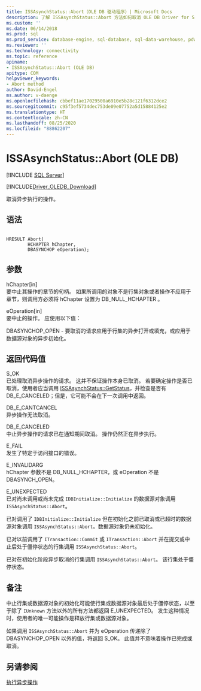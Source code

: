 ```yaml
---
title: ISSAsynchStatus::Abort（OLE DB 驱动程序）| Microsoft Docs
description: 了解 ISSAsynchStatus::Abort 方法如何取消 OLE DB Driver for SQL Server 中的异步执行操作。
ms.custom: ''
ms.date: 06/14/2018
ms.prod: sql
ms.prod_service: database-engine, sql-database, sql-data-warehouse, pdw
ms.reviewer: ''
ms.technology: connectivity
ms.topic: reference
apiname:
- ISSAsynchStatus::Abort (OLE DB)
apitype: COM
helpviewer_keywords:
- Abort method
author: David-Engel
ms.author: v-daenge
ms.openlocfilehash: cbbef11ae17029500a6910e5b28c121f6312dce2
ms.sourcegitcommit: c95f3ef5734dec753de09e07752a5d15884125e2
ms.translationtype: HT
ms.contentlocale: zh-CN
ms.lasthandoff: 08/25/2020
ms.locfileid: "88862207"
---
```

# <a name="issasynchstatusabort-ole-db"></a>ISSAsynchStatus::Abort (OLE DB)
[!INCLUDE [SQL Server](../../../includes/applies-to-version/sql-asdb-asdbmi-asa-pdw.md)]

[!INCLUDE[Driver_OLEDB_Download](../../../includes/driver_oledb_download.md)]

  取消异步执行的操作。  
  
## <a name="syntax"></a>语法  
  
```  
  
HRESULT Abort(  
        HCHAPTER hChapter,  
        DBASYNCHOP eOperation);  
```  
  
## <a name="arguments"></a>参数  
 hChapter[in]   
 要中止其操作的章节的句柄。 如果所调用的对象不是行集对象或者操作不应用于章节，则调用方必须将 hChapter 设置为 DB_NULL_HCHAPTER  。  
  
 eOperation[in]   
 要中止的操作。 应使用以下值：  
  
 DBASYNCHOP_OPEN - 要取消的请求应用于行集的异步打开或填充，或应用于数据源对象的异步初始化。  
  
## <a name="return-code-values"></a>返回代码值  
 S_OK  
 已处理取消异步操作的请求。 这并不保证操作本身已取消。 若要确定操作是否已取消，使用者应当调用 [ISSAsynchStatus::GetStatus](../../oledb/ole-db-interfaces/issasynchstatus-getstatus-ole-db.md)，并检查是否有 DB_E_CANCELED；但是，它可能不会在下一次调用中返回。  
  
 DB_E_CANTCANCEL  
 异步操作无法取消。  
  
 DB_E_CANCELED  
 中止异步操作的请求已在通知期间取消。 操作仍然正在异步执行。  
  
 E_FAIL  
 发生了特定于访问接口的错误。  
  
 E_INVALIDARG  
 hChapter  参数不是 DB_NULL_HCHAPTER，或 eOperation  不是 DBASYNCH_OPEN。  
  
 E_UNEXPECTED  
 已对尚未调用或尚未完成 `IDBInitialize::Initialize` 的数据源对象调用 `ISSAsynchStatus::Abort`。  
  
 已对调用了 `IDBInitialize::Initialize` 但在初始化之前已取消或已超时的数据源对象调用 `ISSAsynchStatus::Abort`。数据源对象仍未初始化。  
  
 已对以前调用了 `ITransaction::Commit` 或 `ITransaction::Abort` 并在提交或中止后处于僵停状态的行集调用 `ISSAsynchStatus::Abort`。  
  
 已对在初始化阶段异步取消的行集调用 `ISSAsynchStatus::Abort`。 该行集处于僵停状态。  
  
## <a name="remarks"></a>备注  
 中止行集或数据源对象的初始化可能使行集或数据源对象最后处于僵停状态，以至于除了 `IUnknown` 方法以外的所有方法都返回 E_UNEXPECTED。 发生这种情况时，使用者的唯一可能操作是释放行集或数据源对象。  
  
 如果调用 `ISSAsynchStatus::Abort` 并为 eOperation 传递除了 DBASYNCHOP_OPEN 以外的值，将返回 S_OK。 此值并不意味着操作已完成或取消。  
  
## <a name="see-also"></a>另请参阅  
 [执行异步操作](../../oledb/features/performing-asynchronous-operations.md)  
  
  
